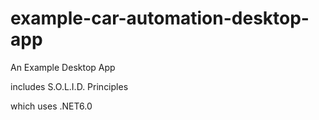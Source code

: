 # example-car-automation-desktop-app
An Example Desktop App

includes S.O.L.I.D. Principles

which uses .NET6.0

